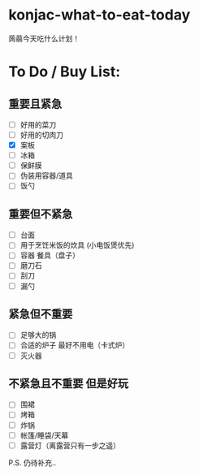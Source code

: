 # konjac-what-to-eat-today
蒟蒻今天吃什么计划！

# To Do / Buy List:

## 重要且紧急
- [ ] 好用的菜刀
- [ ] 好用的切肉刀
- [x] 案板
- [ ] 冰箱
- [ ] 保鲜膜
- [ ] 伪装用容器/道具
- [ ] 饭勺

## 重要但不紧急
- [ ] 台面
- [ ] 用于烹饪米饭的炊具 (小电饭煲优先)
- [ ] 容器 餐具（盘子）
- [ ] 磨刀石
- [ ] 刮刀
- [ ] 漏勺

## 紧急但不重要
- [ ] 足够大的锅
- [ ] 合适的炉子 最好不用电（卡式炉）
- [ ] 灭火器

## 不紧急且不重要 但是好玩
- [ ] 围裙
- [ ] 烤箱
- [ ] 炸锅
- [ ] 帐篷/睡袋/天幕
- [ ] 露营灯（离露营只有一步之遥）

P.S. 仍待补充..
